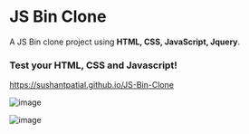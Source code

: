 # JS Bin Clone

A JS Bin clone project using **HTML, CSS, JavaScript, Jquery**.

### Test your HTML, CSS and Javascript!
https://sushantpatial.github.io/JS-Bin-Clone
<br>

![image](https://user-images.githubusercontent.com/84243683/125358762-f629f600-e386-11eb-8e30-b33479662960.png)


![image](https://user-images.githubusercontent.com/84243683/125359040-5c167d80-e387-11eb-9ff8-13d548b913a2.png)

